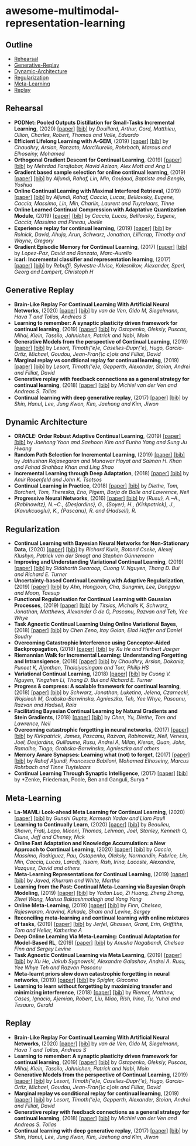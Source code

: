 # awesome-multimodal-representation-learning
## Outline 
- [Rehearsal](https://github.com/TLESORT/Automatic_Awesome_Bibliography/blob/master/Mardown_Files/Classification_Bibliography.md#Rehearsal)
- [Generative-Replay](https://github.com/TLESORT/Automatic_Awesome_Bibliography/blob/master/Mardown_Files/Classification_Bibliography.md#Generative-Replay)
- [Dynamic-Architecture](https://github.com/TLESORT/Automatic_Awesome_Bibliography/blob/master/Mardown_Files/Classification_Bibliography.md#Dynamic-Architecture)
- [Regularization](https://github.com/TLESORT/Automatic_Awesome_Bibliography/blob/master/Mardown_Files/Classification_Bibliography.md#Regularization)
- [Meta-Learning](https://github.com/TLESORT/Automatic_Awesome_Bibliography/blob/master/Mardown_Files/Classification_Bibliography.md#Meta-Learning)
- [Replay](https://github.com/TLESORT/Automatic_Awesome_Bibliography/blob/master/Mardown_Files/Classification_Bibliography.md#Replay)

## Rehearsal
- **PODNet: Pooled Outputs Distillation for Small-Tasks Incremental Learning**, (2020) [[paper]](https://www.ecva.net/papers/eccv_2020/papers_ECCV/papers/123650086.pdf)  [[bib]](../bibtex.bib#L2198-L2205)  by *Douillard, Arthur, Cord, Matthieu, Ollion, Charles, Robert, Thomas and Valle, Eduardo*
- **Efficient Lifelong Learning with A-GEM**, (2019) [[paper]](https://arxiv.org/abs/1812.00420)  [[bib]](../bibtex.bib#L151-L158)  by *Chaudhry, Arslan, Ranzato, Marc’Aurelio, Rohrbach, Marcus and Elhoseiny, Mohamed*
- **Orthogonal Gradient Descent for Continual Learning**, (2019) [[paper]](https://arxiv.org/abs/1910.07104)  [[bib]](../bibtex.bib#L522-L531)  by *Mehrdad Farajtabar, Navid Azizan, Alex Mott and Ang Li*
- **Gradient based sample selection for online continual learning**, (2019) [[paper]](http://papers.nips.cc/paper/9354-gradient-based-sample-selection-for-online-continual-learning.pdf)  [[bib]](../bibtex.bib#L535-L545)  by *Aljundi, Rahaf, Lin, Min, Goujaud, Baptiste and Bengio, Yoshua*
- **Online Continual Learning with Maximal Interfered Retrieval**, (2019) [[paper]](http://papers.nips.cc/paper/9357-online-continual-learning-with-maximal-interfered-retrieval.pdf)  [[bib]](../bibtex.bib#L549-L559)  by *Aljundi, Rahaf, Caccia, Lucas, Belilovsky, Eugene, Caccia, Massimo, Lin, Min, Charlin, Laurent and Tuytelaars, Tinne*
- **Online Learned Continual Compression with Adaptative Quantization Module**, (2019) [[paper]](https://arxiv.org/abs/1911.08019)  [[bib]](../bibtex.bib#L563-L570)  by *Caccia, Lucas, Belilovsky, Eugene, Caccia, Massimo and Pineau, Joelle*
- **Experience replay for continual learning**, (2019) [[paper]](https://arxiv.org/abs/1811.11682)  [[bib]](../bibtex.bib#L1186-L1194)  by *Rolnick, David, Ahuja, Arun, Schwarz, Jonathan, Lillicrap, Timothy and Wayne, Gregory*
- **Gradient Episodic Memory for Continual Learning**, (2017) [[paper]](http://papers.nips.cc/paper/7225-gradient-episodic-memory-for-continual-learning.pdf)  [[bib]](../bibtex.bib#L173-L183)  by *Lopez-Paz, David and Ranzato, Marc-Aurelio*
- **icarl: Incremental classifier and representation learning**, (2017) [[paper]](https://arxiv.org/abs/1611.07725)  [[bib]](../bibtex.bib#L816-L824)  by *Rebuffi, Sylvestre-Alvise, Kolesnikov, Alexander, Sperl, Georg and Lampert, Christoph H*

## Generative Replay
- **Brain-Like Replay For Continual Learning With Artificial Neural Networks**, (2020) [[paper]](https://baicsworkshop.github.io/pdf/BAICS_8.pdf)  [[bib]](../bibtex.bib#L121-L127)  by *van de Ven, Gido M, Siegelmann, Hava T and Tolias, Andreas S*
- **Learning to remember: A synaptic plasticity driven framework for continual learning**, (2019) [[paper]](https://openaccess.thecvf.com/content_CVPR_2019/html/Ostapenko_Learning_to_Remember_A_Synaptic_Plasticity_Driven_Framework_for_Continual_CVPR_2019_paper.html)  [[bib]](../bibtex.bib#L11-L19)  by *Ostapenko, Oleksiy, Puscas, Mihai, Klein, Tassilo, Jahnichen, Patrick and Nabi, Moin*
- **Generative Models from the perspective of Continual Learning**, (2019) [[paper]](https://hal.archives-ouvertes.fr/hal-01951954)  [[bib]](../bibtex.bib#L676-L688)  by *Lesort, Timoth{\'e}e, Caselles-Dupr{\'e}, Hugo, Garcia-Ortiz, Michael, Goudou, Jean-Fran{\c c}ois and Filliat, David*
- **Marginal replay vs conditional replay for continual learning**, (2019) [[paper]](https://arxiv.org/abs/1810.12069)  [[bib]](../bibtex.bib#L1131-L1140)  by *Lesort, Timoth{\'e}e, Gepperth, Alexander, Stoian, Andrei and Filliat, David*
- **Generative replay with feedback connections as a general strategy for continual learning**, (2018) [[paper]](https://arxiv.org/abs/1809.10635)  [[bib]](../bibtex.bib#L574-L582)  by *Michiel van der Ven and Andreas S. Tolias*
- **Continual learning with deep generative replay**, (2017) [[paper]](https://arxiv.org/abs/1705.08690)  [[bib]](../bibtex.bib#L187-L195)  by *Shin, Hanul, Lee, Jung Kwon, Kim, Jaehong and Kim, Jiwon*

## Dynamic Architecture
- **ORACLE: Order Robust Adaptive Continual Learning**, (2019) [[paper]](http://arxiv.org/abs/1902.09432)  [[bib]](../bibtex.bib#L297-L313)  by *Jaehong Yoon and
Saehoon Kim and
Eunho Yang and
Sung Ju Hwang*
- **Random Path Selection for Incremental Learning**, (2019) [[paper]](http://arxiv.org/abs/1906.01120)  [[bib]](../bibtex.bib#L315-L332)  by *Jathushan Rajasegaran and
Munawar Hayat and
Salman H. Khan and
Fahad Shahbaz Khan and
Ling Shao*
- **Incremental Learning through Deep Adaptation**, (2018) [[paper]](https://openreview.net/forum?id=ryj0790hb)  [[bib]](../bibtex.bib#L476-L482)  by *Amir Rosenfeld and John K. Tsotsos*
- **Continual Learning in Practice**, (2018) [[paper]](https://arxiv.org/abs/1903.05202)  [[bib]](../bibtex.bib#L1985-L1992)  by *Diethe, Tom, Borchert, Tom, Thereska, Eno, Pigem, Borja de Balle and Lawrence, Neil*
- **Progressive Neural Networks**, (2016) [[paper]](https://arxiv.org/abs/1606.04671)  [[bib]](../bibtex.bib#L484-L499)  by *{Rusu}, A.~A., {Rabinowitz}, N.~C., {Desjardins}, G., 
{Soyer}, H., {Kirkpatrick}, J., {Kavukcuoglu}, K., 
{Pascanu}, R. and {Hadsell}, R.*

## Regularization
- **Continual Learning with Bayesian Neural Networks for Non-Stationary Data**, (2020) [[paper]](https://openreview.net/forum?id=SJlsFpVtDB)  [[bib]](../bibtex.bib#L610-L617)  by *Richard Kurle, Botond Cseke, Alexej Klushyn, Patrick van der Smagt and Stephan Günnemann*
- **Improving and Understanding Variational Continual Learning**, (2019) [[paper]](https://arxiv.org/abs/1905.02099)  [[bib]](../bibtex.bib#L251-L259)  by *Siddharth Swaroop, Cuong V. Nguyen, Thang D. Bui and Richard E. Turner*
- **Uncertainty-based Continual Learning with Adaptive Regularization**, (2019) [[paper]](http://papers.nips.cc/paper/8690-uncertainty-based-continual-learning-with-adaptive-regularization.pdf)  [[bib]](../bibtex.bib#L272-L282)  by *Ahn, Hongjoon, Cha, Sungmin, Lee, Donggyu and Moon, Taesup*
- **Functional Regularisation for Continual Learning with Gaussian Processes**, (2019) [[paper]](https://arxiv.org/abs/1901.11356)  [[bib]](../bibtex.bib#L1076-L1083)  by *Titsias, Michalis K, Schwarz, Jonathan, Matthews, Alexander G de G, Pascanu, Razvan and Teh, Yee Whye*
- **Task Agnostic Continual Learning Using Online Variational Bayes**, (2018) [[paper]](https://arxiv.org/pdf/1803.10123.pdf)  [[bib]](../bibtex.bib#L285-L294)  by *Chen Zeno, Itay Golan, Elad Hoffer and Daniel Soudry*
- **Overcoming Catastrophic Interference using Conceptor-Aided Backpropagation**, (2018) [[paper]](https://openreview.net/forum?id=B1al7jg0b)  [[bib]](../bibtex.bib#L338-L345)  by *Xu He and Herbert Jaeger*
- **Riemannian Walk for Incremental Learning: Understanding Forgetting and Intransigence**, (2018) [[paper]](https://arxiv.org/abs/1801.10112)  [[bib]](../bibtex.bib#L383-L390)  by *Chaudhry, Arslan, Dokania, Puneet K, Ajanthan, Thalaiyasingam and Torr, Philip HS*
- **Variational Continual Learning**, (2018) [[paper]](https://arxiv.org/abs/1710.10628)  [[bib]](../bibtex.bib#L414-L421)  by *Cuong V. Nguyen, Yingzhen Li, Thang D. Bui and Richard E. Turner*
- **Progress \& compress: A scalable framework for continual learning**, (2018) [[paper]](https://arxiv.org/abs/1805.06370)  [[bib]](../bibtex.bib#L425-L432)  by *Schwarz, Jonathan, Luketina, Jelena, Czarnecki, Wojciech M, Grabska-Barwinska, Agnieszka, Teh, Yee Whye, Pascanu, Razvan and Hadsell, Raia*
- **Facilitating Bayesian Continual Learning by Natural Gradients and Stein Gradients**, (2018) [[paper]](https://arxiv.org/abs/1904.10644)  [[bib]](../bibtex.bib#L1995-L2002)  by *Chen, Yu, Diethe, Tom and Lawrence, Neil*
- **Overcoming catastrophic forgetting in neural networks**, (2017) [[paper]](https://www.pnas.org/content/pnas/114/13/3521.full.pdf)  [[bib]](../bibtex.bib#L161-L169)  by *Kirkpatrick, James, Pascanu, Razvan, Rabinowitz, Neil, Veness, Joel, Desjardins, Guillaume, Rusu, Andrei A, Milan, Kieran, Quan, John, Ramalho, Tiago, Grabska-Barwinska, Agnieszka and others*
- **Memory Aware Synapses: Learning what (not) to forget**, (2017) [[paper]](http://arxiv.org/abs/1711.09601)  [[bib]](../bibtex.bib#L396-L409)  by *Rahaf Aljundi, Francesca Babiloni, Mohamed Elhoseiny, Marcus Rohrbach and Tinne Tuytelaars*
- **Continual Learning Through Synaptic Intelligence**, (2017) [[paper]](http://proceedings.mlr.press/v70/zenke17a.html)  [[bib]](../bibtex.bib#L435-L450)  by *Zenke, Friedeman, Poole, Ben and Ganguli, Surya *

## Meta-Learning
- **La-MAML: Look-ahead Meta Learning for Continual Learning**, (2020) [[paper]](https://arxiv.org/abs/2007.13904)  [[bib]](../bibtex.bib#L22-L28)  by *Gunshi Gupta, Karmesh Yadav and Liam Paull*
- **Learning to Continually Learn**, (2020) [[paper]](https://arxiv.org/abs/2002.09571)  [[bib]](../bibtex.bib#L1156-L1163)  by *Beaulieu, Shawn, Frati, Lapo, Miconi, Thomas, Lehman, Joel, Stanley, Kenneth O, Clune, Jeff and Cheney, Nick*
- **Online Fast Adaptation and Knowledge Accumulation: a New Approach to Continual Learning**, (2020) [[paper]](https://arxiv.org/abs/2003.05856)  [[bib]](../bibtex.bib#L1198-L1205)  by *Caccia, Massimo, Rodriguez, Pau, Ostapenko, Oleksiy, Normandin, Fabrice, Lin, Min, Caccia, Lucas, Laradji, Issam, Rish, Irina, Lacoste, Alexandre, Vazquez, David and others*
- **Meta-Learning Representations for Continual Learning**, (2019) [[paper]](http://papers.nips.cc/paper/8458-meta-learning-representations-for-continual-learning.pdf)  [[bib]](../bibtex.bib#L585-L595)  by *Javed, Khurram and White, Martha*
- **Learning from the Past: Continual Meta-Learning via Bayesian Graph Modeling**, (2019) [[paper]](https://arxiv.org/abs/1911.04695)  [[bib]](../bibtex.bib#L598-L607)  by *Yadan Luo, Zi Huang, Zheng Zhang, Ziwei Wang, Mahsa Baktashmotlagh and Yang Yang*
- **Online Meta-Learning**, (2019) [[paper]](http://proceedings.mlr.press/v97/finn19a.html)  [[bib]](../bibtex.bib#L620-L635)  by *Finn, Chelsea, Rajeswaran, Aravind, Kakade, Sham and Levine, Sergey*
- **Reconciling meta-learning and continual learning with online mixtures of tasks**, (2019) [[paper]](http://papers.nips.cc/paper/9112-reconciling-meta-learning-and-continual-learning-with-online-mixtures-of-tasks.pdf)  [[bib]](../bibtex.bib#L639-L649)  by *Jerfel, Ghassen, Grant, Erin, Griffiths, Tom and Heller, Katherine A*
- **Deep Online Learning Via Meta-Learning: Continual Adaptation for Model-Based RL**, (2019) [[paper]](https://openreview.net/forum?id=HyxAfnA5tm)  [[bib]](../bibtex.bib#L654-L661)  by *Anusha Nagabandi, Chelsea Finn and Sergey Levine*
- **Task Agnostic Continual Learning via Meta Learning**, (2019) [[paper]](https://arxiv.org/abs/1906.05201)  [[bib]](../bibtex.bib#L743-L751)  by *Xu He, Jakub Sygnowski, Alexandre Galashov, Andrei A. Rusu, Yee Whye Teh and Razvan Pascanu*
- **Meta-learnt priors slow down catastrophic forgetting in neural networks**, (2019) [[paper]](https://arxiv.org/pdf/1909.04170.pdf)  [[bib]](../bibtex.bib#L1166-L1173)  by *Spigler, Giacomo*
- **Learning to learn without forgetting by maximizing transfer and minimizing interference**, (2018) [[paper]](https://arxiv.org/abs/1810.11910)  [[bib]](../bibtex.bib#L1177-L1184)  by *Riemer, Matthew, Cases, Ignacio, Ajemian, Robert, Liu, Miao, Rish, Irina, Tu, Yuhai and Tesauro, Gerald*

## Replay
- **Brain-Like Replay For Continual Learning With Artificial Neural Networks**, (2020) [[paper]](https://baicsworkshop.github.io/pdf/BAICS_8.pdf)  [[bib]](../bibtex.bib#L121-L127)  by *van de Ven, Gido M, Siegelmann, Hava T and Tolias, Andreas S*
- **Learning to remember: A synaptic plasticity driven framework for continual learning**, (2019) [[paper]](https://openaccess.thecvf.com/content_CVPR_2019/html/Ostapenko_Learning_to_Remember_A_Synaptic_Plasticity_Driven_Framework_for_Continual_CVPR_2019_paper.html)  [[bib]](../bibtex.bib#L11-L19)  by *Ostapenko, Oleksiy, Puscas, Mihai, Klein, Tassilo, Jahnichen, Patrick and Nabi, Moin*
- **Generative Models from the perspective of Continual Learning**, (2019) [[paper]](https://hal.archives-ouvertes.fr/hal-01951954)  [[bib]](../bibtex.bib#L676-L688)  by *Lesort, Timoth{\'e}e, Caselles-Dupr{\'e}, Hugo, Garcia-Ortiz, Michael, Goudou, Jean-Fran{\c c}ois and Filliat, David*
- **Marginal replay vs conditional replay for continual learning**, (2019) [[paper]](https://arxiv.org/abs/1810.12069)  [[bib]](../bibtex.bib#L1131-L1140)  by *Lesort, Timoth{\'e}e, Gepperth, Alexander, Stoian, Andrei and Filliat, David*
- **Generative replay with feedback connections as a general strategy for continual learning**, (2018) [[paper]](https://arxiv.org/abs/1809.10635)  [[bib]](../bibtex.bib#L574-L582)  by *Michiel van der Ven and Andreas S. Tolias*
- **Continual learning with deep generative replay**, (2017) [[paper]](https://arxiv.org/abs/1705.08690)  [[bib]](../bibtex.bib#L187-L195)  by *Shin, Hanul, Lee, Jung Kwon, Kim, Jaehong and Kim, Jiwon*
